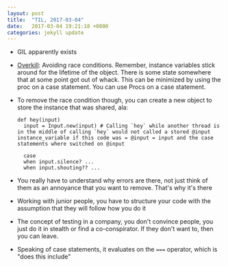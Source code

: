 ```yaml
---
layout: post
title:  "TIL, 2017-03-04"
date:   2017-03-04 19:21:18 +0800
categories: jekyll update
---
```


- GIL apparently exists
- [Overkill](https://www.youtube.com/watch?v=GWEEPt8VvmU): Avoiding race conditions. Remember, instance variables stick around for the lifetime of the object. There is some state somewhere that at some point got out of whack. This can be minimized by using the proc on a case statement.  You can use Procs on a case statement.
- To remove the race condition though, you can create a new object to store the instance that was shared, ala:

      def hey(input)
        input = Input.new(input) # Calling `hey` while another thread is in the middle of calling `hey` would not called a stored @input instance_variable if this code was = @input = input and the case statements where switched on @input

        case
        when input.silence? ...
        when input.shouting?? ...

- You really have to understand why errors are there, not just think of them as an annoyance that you want to remove. That's why it's there
- Working with junior people, you have to structure your code with the assumption that they will follow how you do it
- The concept of testing in a company, you don't convince people, you just do it in stealth or find a co-conspirator. If they don't want to, then you can leave.
- Speaking of case statements, it evaluates on the `===` operator, which is "does this include"
